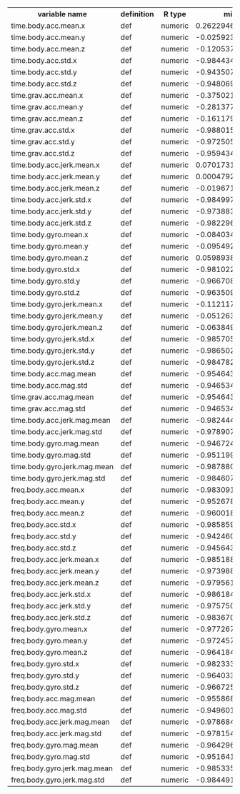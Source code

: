 <table>
<tr><th>variable name</th><th>definition</th><th>R type</th><th>min value</th><th>max value</th></tr>
<tr><td>time.body.acc.mean.x</td><td>def</td><td>numeric</td><td>0.26229464948342</td><td>-0.0126895730832639</td></tr> 
<tr><td>time.body.acc.mean.y</td><td>def</td><td>numeric</td><td>-0.0259232890342181</td><td>-0.0126895730832639</td></tr> 
<tr><td>time.body.acc.mean.z</td><td>def</td><td>numeric</td><td>-0.120537934670272</td><td>-0.0126895730832639</td></tr> 
<tr><td>time.body.acc.std.x</td><td>def</td><td>numeric</td><td>-0.98443471156873</td><td>-0.0126895730832639</td></tr>
<tr><td>time.body.acc.std.y</td><td>def</td><td>numeric</td><td>-0.943507185574074</td><td>-0.0126895730832639</td></tr>
<tr><td>time.body.acc.std.z</td><td>def</td><td>numeric</td><td>-0.948069300024897</td><td>-0.0126895730832639</td></tr>
<tr><td>time.grav.acc.mean.x</td><td>def</td><td>numeric</td><td>-0.375021333827161</td><td>-0.0126895730832639</td></tr> 
<tr><td>time.grav.acc.mean.y</td><td>def</td><td>numeric</td><td>-0.281377193548575</td><td>-0.0126895730832639</td></tr> 
<tr><td>time.grav.acc.mean.z</td><td>def</td><td>numeric</td><td>-0.161179728291022</td><td>-0.0126895730832639</td></tr> 
<tr><td>time.grav.acc.std.x</td><td>def</td><td>numeric</td><td>-0.988015176652676</td><td>-0.0126895730832639</td></tr>
<tr><td>time.grav.acc.std.y</td><td>def</td><td>numeric</td><td>-0.972505174787234</td><td>-0.0126895730832639</td></tr>
<tr><td>time.grav.acc.std.z</td><td>def</td><td>numeric</td><td>-0.959434177692308</td><td>-0.0126895730832639</td></tr>
<tr><td>time.body.acc.jerk.mean.x</td><td>def</td><td>numeric</td><td>0.0701731261988856</td><td>-0.0126895730832639</td></tr>      
<tr><td>time.body.acc.jerk.mean.y</td><td>def</td><td>numeric</td><td>0.000479281129661539</td><td>-0.0126895730832639</td></tr>      
<tr><td>time.body.acc.jerk.mean.z</td><td>def</td><td>numeric</td><td>-0.0196719912994306</td><td>-0.0126895730832639</td></tr>      
<tr><td>time.body.acc.jerk.std.x</td><td>def</td><td>numeric</td><td>-0.984997226336522</td><td>-0.0126895730832639</td></tr>     
<tr><td>time.body.acc.jerk.std.y</td><td>def</td><td>numeric</td><td>-0.973883160517726</td><td>-0.0126895730832639</td></tr>     
<tr><td>time.body.acc.jerk.std.z</td><td>def</td><td>numeric</td><td>-0.982296486972425</td><td>-0.0126895730832639</td></tr>     
<tr><td>time.body.gyro.mean.x</td><td>def</td><td>numeric</td><td>-0.0840345434632895</td><td>-0.0126895730832639</td></tr>  
<tr><td>time.body.gyro.mean.y</td><td>def</td><td>numeric</td><td>-0.0954921154823529</td><td>-0.0126895730832639</td></tr>  
<tr><td>time.body.gyro.mean.z</td><td>def</td><td>numeric</td><td>0.0598938080367487</td><td>-0.0126895730832639</td></tr>  
<tr><td>time.body.gyro.std.x</td><td>def</td><td>numeric</td><td>-0.981022213218908</td><td>-0.0126895730832639</td></tr> 
<tr><td>time.body.gyro.std.y</td><td>def</td><td>numeric</td><td>-0.966708127310073</td><td>-0.0126895730832639</td></tr> 
<tr><td>time.body.gyro.std.z</td><td>def</td><td>numeric</td><td>-0.963509228024691</td><td>-0.0126895730832639</td></tr> 
<tr><td>time.body.gyro.jerk.mean.x</td><td>def</td><td>numeric</td><td>-0.112117464583562</td><td>-0.0126895730832639</td></tr>       
<tr><td>time.body.gyro.jerk.mean.y</td><td>def</td><td>numeric</td><td>-0.051263979292845</td><td>-0.0126895730832639</td></tr>       
<tr><td>time.body.gyro.jerk.mean.z</td><td>def</td><td>numeric</td><td>-0.0638498197415123</td><td>-0.0126895730832639</td></tr>       
<tr><td>time.body.gyro.jerk.std.x</td><td>def</td><td>numeric</td><td>-0.985705127658976</td><td>-0.0126895730832639</td></tr>      
<tr><td>time.body.gyro.jerk.std.y</td><td>def</td><td>numeric</td><td>-0.986502338745076</td><td>-0.0126895730832639</td></tr>      
<tr><td>time.body.gyro.jerk.std.z</td><td>def</td><td>numeric</td><td>-0.984782526095679</td><td>-0.0126895730832639</td></tr>      
<tr><td>time.body.acc.mag.mean</td><td>def</td><td>numeric</td><td>-0.95464392144063</td><td>-0.0126895730832639</td></tr>   
<tr><td>time.body.acc.mag.std</td><td>def</td><td>numeric</td><td>-0.946534779481637</td><td>-0.0126895730832639</td></tr>  
<tr><td>time.grav.acc.mag.mean</td><td>def</td><td>numeric</td><td>-0.95464392144063</td><td>-0.0126895730832639</td></tr>   
<tr><td>time.grav.acc.mag.std</td><td>def</td><td>numeric</td><td>-0.946534779481637</td><td>-0.0126895730832639</td></tr>  
<tr><td>time.body.acc.jerk.mag.mean</td><td>def</td><td>numeric</td><td>-0.98244444337085</td><td>-0.0126895730832639</td></tr>        
<tr><td>time.body.acc.jerk.mag.std</td><td>def</td><td>numeric</td><td>-0.978907079240293</td><td>-0.0126895730832639</td></tr>       
<tr><td>time.body.gyro.mag.mean</td><td>def</td><td>numeric</td><td>-0.946724138930782</td><td>-0.0126895730832639</td></tr>    
<tr><td>time.body.gyro.mag.std</td><td>def</td><td>numeric</td><td>-0.951199015615082</td><td>-0.0126895730832639</td></tr>   
<tr><td>time.body.gyro.jerk.mag.mean</td><td>def</td><td>numeric</td><td>-0.987880071435003</td><td>-0.0126895730832639</td></tr>         
<tr><td>time.body.gyro.jerk.mag.std</td><td>def</td><td>numeric</td><td>-0.98460762855937</td><td>-0.0126895730832639</td></tr>        
<tr><td>freq.body.acc.mean.x</td><td>def</td><td>numeric</td><td>-0.983091966702307</td><td>-0.0126895730832639</td></tr> 
<tr><td>freq.body.acc.mean.y</td><td>def</td><td>numeric</td><td>-0.952678416904835</td><td>-0.0126895730832639</td></tr> 
<tr><td>freq.body.acc.mean.z</td><td>def</td><td>numeric</td><td>-0.960018019984568</td><td>-0.0126895730832639</td></tr> 
<tr><td>freq.body.acc.std.x</td><td>def</td><td>numeric</td><td>-0.985859786930745</td><td>-0.0126895730832639</td></tr>
<tr><td>freq.body.acc.std.y</td><td>def</td><td>numeric</td><td>-0.942460971074588</td><td>-0.0126895730832639</td></tr>
<tr><td>freq.body.acc.std.z</td><td>def</td><td>numeric</td><td>-0.945643635450566</td><td>-0.0126895730832639</td></tr>
<tr><td>freq.body.acc.jerk.mean.x</td><td>def</td><td>numeric</td><td>-0.985188769302195</td><td>-0.0126895730832639</td></tr>      
<tr><td>freq.body.acc.jerk.mean.y</td><td>def</td><td>numeric</td><td>-0.973988189836804</td><td>-0.0126895730832639</td></tr>      
<tr><td>freq.body.acc.jerk.mean.z</td><td>def</td><td>numeric</td><td>-0.97956197226224</td><td>-0.0126895730832639</td></tr>      
<tr><td>freq.body.acc.jerk.std.x</td><td>def</td><td>numeric</td><td>-0.98618495368036</td><td>-0.0126895730832639</td></tr>     
<tr><td>freq.body.acc.jerk.std.y</td><td>def</td><td>numeric</td><td>-0.975750855391109</td><td>-0.0126895730832639</td></tr>     
<tr><td>freq.body.acc.jerk.std.z</td><td>def</td><td>numeric</td><td>-0.983670821046708</td><td>-0.0126895730832639</td></tr>     
<tr><td>freq.body.gyro.mean.x</td><td>def</td><td>numeric</td><td>-0.977267261395611</td><td>-0.0126895730832639</td></tr>  
<tr><td>freq.body.gyro.mean.y</td><td>def</td><td>numeric</td><td>-0.972457592965672</td><td>-0.0126895730832639</td></tr>  
<tr><td>freq.body.gyro.mean.z</td><td>def</td><td>numeric</td><td>-0.964184423173868</td><td>-0.0126895730832639</td></tr>  
<tr><td>freq.body.gyro.std.x</td><td>def</td><td>numeric</td><td>-0.982333273978616</td><td>-0.0126895730832639</td></tr> 
<tr><td>freq.body.gyro.std.y</td><td>def</td><td>numeric</td><td>-0.964033658897017</td><td>-0.0126895730832639</td></tr> 
<tr><td>freq.body.gyro.std.z</td><td>def</td><td>numeric</td><td>-0.966725247165638</td><td>-0.0126895730832639</td></tr> 
<tr><td>freq.body.acc.mag.mean</td><td>def</td><td>numeric</td><td>-0.955868098520462</td><td>-0.0126895730832639</td></tr>   
<tr><td>freq.body.acc.mag.std</td><td>def</td><td>numeric</td><td>-0.949601613473977</td><td>-0.0126895730832639</td></tr>  
<tr><td>freq.body.acc.jerk.mag.mean</td><td>def</td><td>numeric</td><td>-0.978684370388295</td><td>-0.0126895730832639</td></tr>        
<tr><td>freq.body.acc.jerk.mag.std</td><td>def</td><td>numeric</td><td>-0.978154770658413</td><td>-0.0126895730832639</td></tr>       
<tr><td>freq.body.gyro.mag.mean</td><td>def</td><td>numeric</td><td>-0.964296113911086</td><td>-0.0126895730832639</td></tr>    
<tr><td>freq.body.gyro.mag.std</td><td>def</td><td>numeric</td><td>-0.951641735873945</td><td>-0.0126895730832639</td></tr>   
<tr><td>freq.body.gyro.jerk.mag.mean</td><td>def</td><td>numeric</td><td>-0.985335632976927</td><td>-0.0126895730832639</td></tr>         
<tr><td>freq.body.gyro.jerk.mag.std</td><td>def</td><td>numeric</td><td>-0.984491355740011</td><td>-0.0126895730832639</td></tr> 
</table>